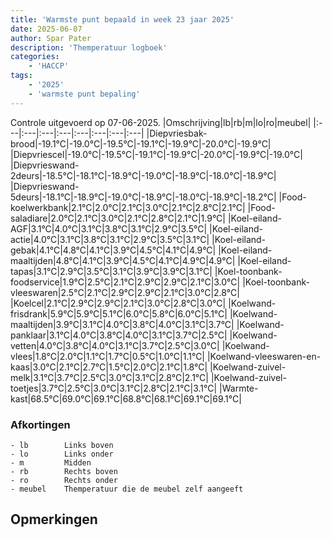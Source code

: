 ```yaml
---
title: 'Warmste punt bepaald in week 23 jaar 2025'
date: 2025-06-07
author: Spar Pater
description: 'Themperatuur logboek'
categories:
    - 'HACCP'
tags:
    - '2025'
    - 'warmste punt bepaling'
---
```

Controle uitgevoerd op 07-06-2025.
|Omschrijving|lb|rb|m|lo|ro|meubel|
|:---|:---|:---|:---|:---|:---|:---|:---|
|Diepvriesbak-brood|-19.1°C|-19.0°C|-19.5°C|-19.1°C|-19.9°C|-20.0°C|-19.9°C|
|Diepvriescel|-19.0°C|-19.5°C|-19.1°C|-19.9°C|-20.0°C|-19.9°C|-19.0°C|
|Diepvrieswand-2deurs|-18.5°C|-18.1°C|-18.9°C|-19.0°C|-18.9°C|-18.0°C|-18.9°C|
|Diepvrieswand-5deurs|-18.1°C|-18.9°C|-19.0°C|-18.9°C|-18.0°C|-18.9°C|-18.2°C|
|Food-koelwerkbank|2.1°C|2.0°C|2.1°C|3.0°C|2.1°C|2.8°C|2.1°C|
|Food-saladiare|2.0°C|2.1°C|3.0°C|2.1°C|2.8°C|2.1°C|1.9°C|
|Koel-eiland-AGF|3.1°C|4.0°C|3.1°C|3.8°C|3.1°C|2.9°C|3.5°C|
|Koel-eiland-actie|4.0°C|3.1°C|3.8°C|3.1°C|2.9°C|3.5°C|3.1°C|
|Koel-eiland-gebak|4.1°C|4.8°C|4.1°C|3.9°C|4.5°C|4.1°C|4.9°C|
|Koel-eiland-maaltijden|4.8°C|4.1°C|3.9°C|4.5°C|4.1°C|4.9°C|4.9°C|
|Koel-eiland-tapas|3.1°C|2.9°C|3.5°C|3.1°C|3.9°C|3.9°C|3.1°C|
|Koel-toonbank-foodservice|1.9°C|2.5°C|2.1°C|2.9°C|2.9°C|2.1°C|3.0°C|
|Koel-toonbank-vleeswaren|2.5°C|2.1°C|2.9°C|2.9°C|2.1°C|3.0°C|2.8°C|
|Koelcel|2.1°C|2.9°C|2.9°C|2.1°C|3.0°C|2.8°C|3.0°C|
|Koelwand-frisdrank|5.9°C|5.9°C|5.1°C|6.0°C|5.8°C|6.0°C|5.1°C|
|Koelwand-maaltijden|3.9°C|3.1°C|4.0°C|3.8°C|4.0°C|3.1°C|3.7°C|
|Koelwand-panklaar|3.1°C|4.0°C|3.8°C|4.0°C|3.1°C|3.7°C|2.5°C|
|Koelwand-vetten|4.0°C|3.8°C|4.0°C|3.1°C|3.7°C|2.5°C|3.0°C|
|Koelwand-vlees|1.8°C|2.0°C|1.1°C|1.7°C|0.5°C|1.0°C|1.1°C|
|Koelwand-vleeswaren-en-kaas|3.0°C|2.1°C|2.7°C|1.5°C|2.0°C|2.1°C|1.8°C|
|Koelwand-zuivel-melk|3.1°C|3.7°C|2.5°C|3.0°C|3.1°C|2.8°C|2.1°C|
|Koelwand-zuivel-toetjes|3.7°C|2.5°C|3.0°C|3.1°C|2.8°C|2.1°C|3.1°C|
|Warmte-kast|68.5°C|69.0°C|69.1°C|68.8°C|68.1°C|69.1°C|69.1°C|

### Afkortingen
    - lb        Links boven
    - lo        Links onder
    - m         Midden
    - rb        Rechts boven
    - ro        Rechts onder
    - meubel    Themperatuur die de meubel zelf aangeeft

## Opmerkingen



